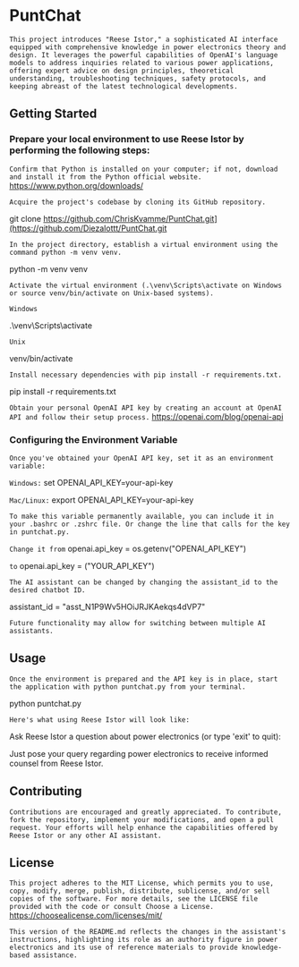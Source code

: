 # PuntChat

`This project introduces "Reese Istor," a sophisticated AI interface equipped with comprehensive knowledge in power electronics theory and design. It leverages the powerful capabilities of OpenAI's language models to address inquiries related to various power applications, offering expert advice on design principles, theoretical understanding, troubleshooting techniques, safety protocols, and keeping abreast of the latest technological developments.`

## Getting Started

### Prepare your local environment to use Reese Istor by performing the following steps:

`Confirm that Python is installed on your computer; if not, download and install it from the Python official website.`
https://www.python.org/downloads/

`Acquire the project's codebase by cloning its GitHub repository.`

git clone https://github.com/ChrisKvamme/PuntChat.git](https://github.com/Diezalottt/PuntChat.git

`In the project directory, establish a virtual environment using the command python -m venv venv.`

python -m venv venv

`Activate the virtual environment (.\venv\Scripts\activate on Windows or source venv/bin/activate on Unix-based systems).`

`Windows`

.\venv\Scripts\activate

`Unix`

venv/bin/activate

`Install necessary dependencies with pip install -r requirements.txt.`

pip install -r requirements.txt

`Obtain your personal OpenAI API key by creating an account at OpenAI API and follow their setup process.`
https://openai.com/blog/openai-api

### Configuring the Environment Variable

`Once you've obtained your OpenAI API key, set it as an environment variable:`

`Windows:`
set OPENAI_API_KEY=your-api-key

`Mac/Linux:`
export OPENAI_API_KEY=your-api-key

`To make this variable permanently available, you can include it in your .bashrc or .zshrc file. Or change the line that calls for the key in puntchat.py.`

`Change it from`
openai.api_key = os.getenv("OPENAI_API_KEY")

`to`
openai.api_key = ("YOUR_API_KEY")

`The AI assistant can be changed by changing the assistant_id to the desired chatbot ID.`

assistant_id = "asst_N1P9Wv5HOiJRJKAekqs4dVP7"

`Future functionality may allow for switching between multiple AI assistants.`

## Usage

`Once the environment is prepared and the API key is in place, start the application with python puntchat.py from your terminal.`

python puntchat.py

`Here's what using Reese Istor will look like:`

Ask Reese Istor a question about power electronics (or type 'exit' to quit):

Just pose your query regarding power electronics to receive informed counsel from Reese Istor.

## Contributing

`Contributions are encouraged and greatly appreciated. To contribute, fork the repository, implement your modifications, and open a pull request. Your efforts will help enhance the capabilities offered by Reese Istor or any other AI assistant.`

## License

`This project adheres to the MIT License, which permits you to use, copy, modify, merge, publish, distribute, sublicense, and/or sell copies of the software. For more details, see the LICENSE file provided with the code or consult Choose a License.`
https://choosealicense.com/licenses/mit/

`This version of the README.md reflects the changes in the assistant's instructions, highlighting its role as an authority figure in power electronics and its use of reference materials to provide knowledge-based assistance.`
